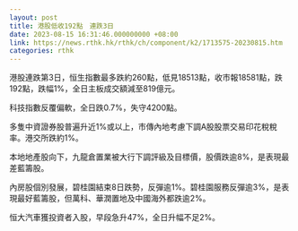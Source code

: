 ```yaml
---
layout: post
title: 港股低收192點　連跌3日
date: 2023-08-15 16:31:46.000000000 +08:00
link: https://news.rthk.hk/rthk/ch/component/k2/1713575-20230815.htm
categories: rthk
---
```


港股連跌第3日，恒生指數最多跌約260點，低見18513點，收市報18581點，跌192點，跌幅1%，全日主板成交額減至819億元。

科技指數反覆偏軟，全日跌0.7%，失守4200點。

多隻中資證券股普遍升近1%或以上，市傳內地考慮下調A股股票交易印花稅稅率。港交所跌約1%。

本地地產股向下，九龍倉置業被大行下調評級及目標價，股價跌逾8%，是表現最差藍籌股。

內房股個別發展，碧桂園結束8日跌勢，反彈逾1%。碧桂園服務反彈逾3%，是表現最好藍籌股，但萬科、華潤置地及中國海外都跌逾2%。

恒大汽車獲投資者入股，早段急升47%，全日升幅不足2%。
